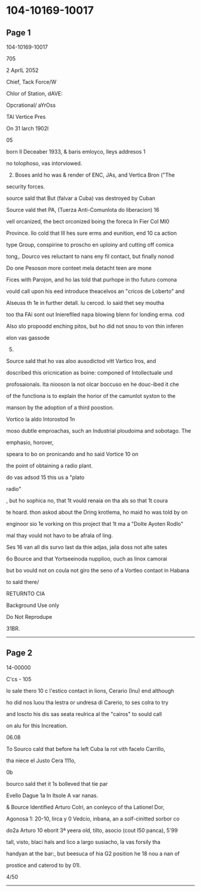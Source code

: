 # 104-10169-10017

## Page 1

104-10169-10017

705

2 AprIL 2052

Chief, Tack Force/W

Chlor of Station, dAVE:

Opcrational/ aYrOss

TAl Vertice Pres

On 31 larch 1902l

05

born Il Deceaber 1933, & baris emloyco, lleys addresos 1

no tolophoso, vas intorviowed.

2. Boses anld ho was & render of ENC, JAs, and Vertica Bron ("The

security forces.

source sald that But (falvar a Cuba) vas destroyed by Cuban

Source vald thet PA, (Tuerza Anti-Comunlota do liberacion) 16

vell orcanized, the bect orconized boing the foreca In Fier Col Ml0

Province. llo cold that Ill hes sure erms and eunition, end 10 ca action

type Group, conspirine to proscho en uploiny ard cutting off comica

tong,. Dourco ves reluctant to nans eny fil contact, but finally nonod

Do one Pesoson more conteet mela detacht teen are mone

Fices with Parojon, and ho las told that purhope in tho futuro comona

vould call upon his eed introduce theacelvos an "cricos de Loberto" and

Alseuss th 1e in further detall. lu cercod. lo said thet sey moutha

too tha FAi sont out Iniereflled napa blowing blenn for londing erma. cod

Also sto propoodd enching pitos, but ho did not snou to von thin inferen

elon vas gassode

5.

Source sald that ho vas aloo ausodictod vitt Vartico Iros, and

doscribed this oricnication as boine: componed of Intollectuale und

profosaionals. Ita niooson la not olcar boccuso en he douc-ibed it che

of the functiona is to explain the horior of the camunlot syston to the

manson by the adoption of a third poostion.

Vortico la aldo Intorostod 1n

moso dubtle emproachas, such an Industrial ploudoima and sobotago. The

emphasio, horover,

speara to bo on pronicando and ho said Vortice 10 on

the point of obtaining a radio plant.

do vas adsod 15 this us a "plato

radio"

, but ho sophica no, that 1t vould renaia on tha als so that 1t coura

te hoard. thon askod about the Dring krotlema, ho maid ho was told by on

enginoor sio 1e vorking on this project that 1t ma a "Dolte Ayoten Rodlo"

mal thay vould not havo to be afrala of ling.

Ses 16 van all dis survo last da thie adjas, jaila doss not alte sates

6o Bource and that Yortseeinoda nupplioo, ouch as linox camorai

but bo vould not on coula not giro the seno of a Vortleo contaot in Habana

to sald there/

RETURNTO CIA

Background Use only

Do Not Reprodupe

31BR.

---

## Page 2

14-00000

C'cs - 105

lo sale thero 10 c l'estico contact in lions, Cerario (Inu) end although

ho did nos luou tha lestra or undresa di Carerio, to ses colra to try

and loscto his dis sas seata reulrica al the "cairos" to sould call

on alu for this Increation.

06.08

To Sourco cald that before ha left Cuba la rot vith facelo Carrillo,

tha niece el Justo Cera 111o,

0b

bourco sald thet it 1s bolleved that tie par

Evello Dague 1a In Itsole A var nanas.

& Bource Identified Arturo Colri, an conleyco of tha Lationel Dor,

Agonosa 1: 20-10, lirca y 0 Vedcio, inbana, an a solf-cinitted sorbor co

do2a Arturo 10 eborit 3ª yeera old, tilto, asocio (cout I50 panca), 5'99

tall, visto, blaci hals and lico a largo susiacho, la vas forsily tha

handyan at the bar:, but beesuca of hia G2 position he 18 nou a nan of

prostice and caterod to by 01l.

4/50

---

